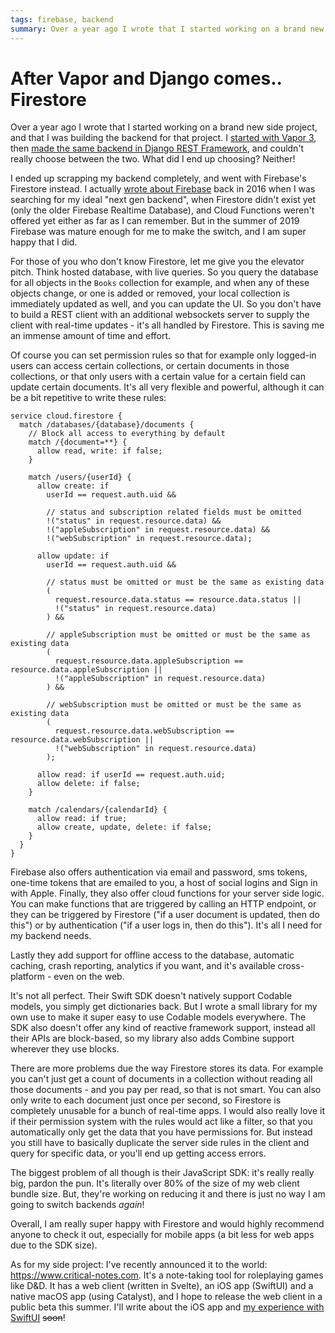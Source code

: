 ```yaml
---
tags: firebase, backend
summary: Over a year ago I wrote that I started working on a brand new side project, and that I was building the backend for that project. I started with Vapor 3, then made the same backend in Django REST Framework, and couldn't really choose between the two...
---
```


# After Vapor and Django comes.. Firestore
Over a year ago I wrote that I started working on a brand new side project, and that I was building the backend for that project. I [started with Vapor 3](/articles/2019/vapor/), then [made the same backend in Django REST Framework](/articles/2019/vapor-vs-drf/), and couldn't really choose between the two. What did I end up choosing? Neither!

I ended up scrapping my backend completely, and went with Firebase's Firestore instead. I actually [wrote about Firebase](/articles/2016/next-gen-backend/) back in 2016 when I was searching for my ideal "next gen backend", when Firestore didn't exist yet (only the older Firebase Realtime Database), and Cloud Functions weren't offered yet either as far as I can remember. But in the summer of 2019 Firebase was mature enough for me to make the switch, and I am super happy that I did.

For those of you who don't know Firestore, let me give you the elevator pitch. Think hosted database, with live queries. So you query the database for all objects in the `Books` collection for example, and when any of these objects change, or one is added or removed, your local collection is immediately updated as well, and you can update the UI. So you don't have to build a REST client with an additional websockets server to supply the client with real-time updates - it's all handled by Firestore. This is saving me an immense amount of time and effort.

Of course you can set permission rules so that for example only logged-in users can access certain collections, or certain documents in those collections, or that only users with a certain value for a certain field can update certain documents. It's all very flexible and powerful, although it can be a bit repetitive to write these rules:

```
service cloud.firestore {
  match /databases/{database}/documents {
    // Block all access to everything by default
    match /{document=**} {
      allow read, write: if false;
    }

    match /users/{userId} {
      allow create: if 
        userId == request.auth.uid && 

        // status and subscription related fields must be omitted
        !("status" in request.resource.data) &&
        !("appleSubscription" in request.resource.data) &&
        !("webSubscription" in request.resource.data);

      allow update: if 
        userId == request.auth.uid &&

        // status must be omitted or must be the same as existing data
        (
          request.resource.data.status == resource.data.status ||
          !("status" in request.resource.data)
        ) &&

        // appleSubscription must be omitted or must be the same as existing data
        (
          request.resource.data.appleSubscription == resource.data.appleSubscription ||
          !("appleSubscription" in request.resource.data)
        ) &&

        // webSubscription must be omitted or must be the same as existing data
        (
          request.resource.data.webSubscription == resource.data.webSubscription ||
          !("webSubscription" in request.resource.data)
        );
  
      allow read: if userId == request.auth.uid;
      allow delete: if false;
    }

    match /calendars/{calendarId} {
      allow read: if true;
      allow create, update, delete: if false;
    }
  }
}
```

Firebase also offers authentication via email and password, sms tokens, one-time tokens that are emailed to you, a host of social logins and Sign in with Apple. Finally, they also offer cloud functions for your server side logic. You can make functions that are triggered by calling an HTTP endpoint, or they can be triggered by Firestore ("if a user document is updated, then do this") or by authentication ("if a user logs in, then do this"). It's all I need for my backend needs.

Lastly they add support for offline access to the database, automatic caching, crash reporting, analytics if you want, and it's available cross-platform - even on the web.

It's not all perfect. Their Swift SDK doesn't natively support Codable models, you simply get dictionaries back. But I wrote a small library for my own use to make it super easy to use Codable models everywhere. The SDK also doesn't offer any kind of reactive framework support, instead all their APIs are block-based, so my library also adds Combine support wherever they use blocks.

There are more problems due the way Firestore stores its data. For example you can't just get a count of documents in a collection without reading all those documents - and you pay per read, so that is not smart. You can also only write to each document just once per second, so Firestore is completely unusable for a bunch of real-time apps. I would also really love it if their permission system with the rules would act like a filter, so that you automatically only get the data that you have permissions for. But instead you still have to basically duplicate the server side rules in the client and query for specific data, or you'll end up getting access errors.

The biggest problem of all though is their JavaScript SDK: it's really really big, pardon the pun. It's literally over 80% of the size of my web client bundle size. But, they're working on reducing it and there is just no way I am going to switch backends *again*!

Overall, I am really super happy with Firestore and would highly recommend anyone to check it out, especially for mobile apps (a bit less for web apps due to the SDK size).

As for my side project: I've recently announced it to the world: https://www.critical-notes.com. It's a note-taking tool for roleplaying games like D&D. It has a web client (written in Svelte), an iOS app (SwiftUI) and a native macOS app (using Catalyst), and I hope to release the web client in a public beta this summer. I'll write about the iOS app and [my experience with SwiftUI](/articles/2020/swiftui-review/) ~~soon~~!
